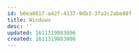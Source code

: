 ```yaml
---
id: b0ea8817-a42f-4137-9db3-3fa2c2abe88f
title: Windows
desc: ''
updated: 1611319883806
created: 1611319883806
---
```


